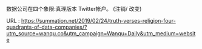 数据公司在四个象限:真理版本 
 Twitter帐户。 
 (注销/ 
 改变) 
   
  URL : https://summation.net/2019/02/24/truth-verses-religion-four-quadrants-of-data-companies/?utm_source=wanqu.co&utm_campaign=Wanqu+Daily&utm_medium=website